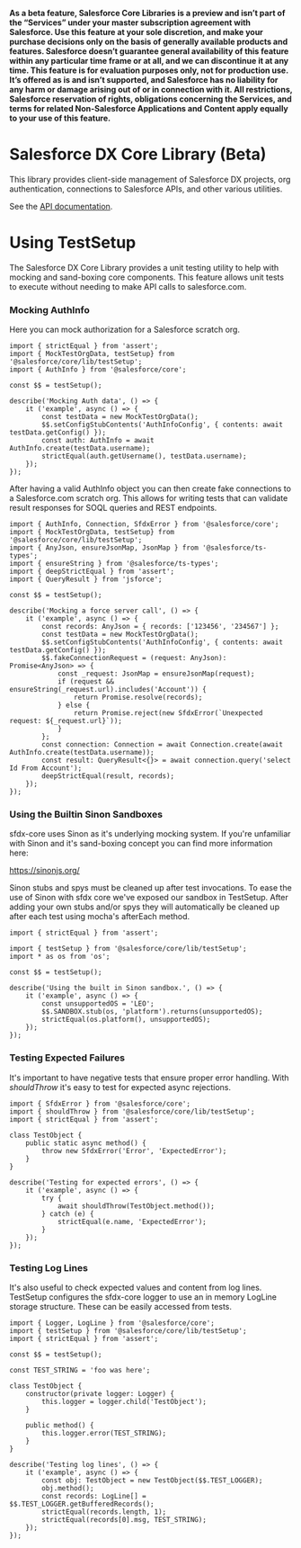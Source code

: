 **As a beta feature, Salesforce Core Libraries is a preview and isn’t part of the “Services” under your master
subscription agreement with Salesforce. Use this feature at your sole discretion, and make your purchase decisions only
on the basis of generally available products and features. Salesforce doesn’t guarantee general availability of this
feature within any particular time frame or at all, and we can discontinue it at any time. This feature is for
evaluation purposes only, not for production use. It’s offered as is and isn’t supported, and Salesforce has no
liability for any harm or damage arising out of or in connection with it. All restrictions, Salesforce reservation of
rights, obligations concerning the Services, and terms for related Non-Salesforce Applications and Content apply equally
to your use of this feature.**
# Salesforce DX Core Library (Beta)
This library provides client-side management of Salesforce DX projects, org authentication, connections to Salesforce APIs, and other various utilities.

See the [API documentation](https://developer.salesforce.com/media/salesforce-cli/docs/@salesforce/core/index.html).

# Using TestSetup


The Salesforce DX Core Library provides a unit testing utility to help with mocking and sand-boxing core components.
This feature allows unit tests to execute without needing to make API calls to salesforce.com.

### Mocking AuthInfo

Here you can mock authorization for a Salesforce scratch org.

```
import { strictEqual } from 'assert';
import { MockTestOrgData, testSetup} from '@salesforce/core/lib/testSetup';
import { AuthInfo } from '@salesforce/core';

const $$ = testSetup();

describe('Mocking Auth data', () => {
    it ('example', async () => {
        const testData = new MockTestOrgData();
        $$.setConfigStubContents('AuthInfoConfig', { contents: await testData.getConfig() });
        const auth: AuthInfo = await AuthInfo.create(testData.username);
        strictEqual(auth.getUsername(), testData.username);
    });
});
```
After having a valid AuthInfo object you can then create fake connections to a Salesforce.com scratch org. This allows
for writing tests that can validate result responses for SOQL queries and REST endpoints.
```
import { AuthInfo, Connection, SfdxError } from '@salesforce/core';
import { MockTestOrgData, testSetup} from '@salesforce/core/lib/testSetup';
import { AnyJson, ensureJsonMap, JsonMap } from '@salesforce/ts-types';
import { ensureString } from '@salesforce/ts-types';
import { deepStrictEqual } from 'assert';
import { QueryResult } from 'jsforce';

const $$ = testSetup();

describe('Mocking a force server call', () => {
    it ('example', async () => {
        const records: AnyJson = { records: ['123456', '234567'] };
        const testData = new MockTestOrgData();
        $$.setConfigStubContents('AuthInfoConfig', { contents: await testData.getConfig() });
        $$.fakeConnectionRequest = (request: AnyJson): Promise<AnyJson> => {
            const _request: JsonMap = ensureJsonMap(request);
            if (request && ensureString(_request.url).includes('Account')) {
                return Promise.resolve(records);
            } else {
                return Promise.reject(new SfdxError(`Unexpected request: ${_request.url}`));
            }
        };
        const connection: Connection = await Connection.create(await AuthInfo.create(testData.username));
        const result: QueryResult<{}> = await connection.query('select Id From Account');
        deepStrictEqual(result, records);
    });
});
```
### Using the Builtin Sinon Sandboxes

sfdx-core uses Sinon as it's underlying mocking system. If you're unfamiliar with Sinon and it's sand-boxing concept you
can find more information here:

https://sinonjs.org/

Sinon stubs and spys must be cleaned up after test invocations. To ease the use of Sinon with sfdx core we've exposed our
sandbox in TestSetup. After adding your own stubs and/or spys they will automatically be cleaned up after each test
using mocha's afterEach method.
```
import { strictEqual } from 'assert';

import { testSetup } from '@salesforce/core/lib/testSetup';
import * as os from 'os';

const $$ = testSetup();

describe('Using the built in Sinon sandbox.', () => {
    it ('example', async () => {
        const unsupportedOS = 'LEO';
        $$.SANDBOX.stub(os, 'platform').returns(unsupportedOS);
        strictEqual(os.platform(), unsupportedOS);
    });
});
```
### Testing Expected Failures

It's important to have negative tests that ensure proper error handling. With *shouldThrow* it's easy to test for expected
async rejections.
```
import { SfdxError } from '@salesforce/core';
import { shouldThrow } from '@salesforce/core/lib/testSetup';
import { strictEqual } from 'assert';

class TestObject {
    public static async method() {
        throw new SfdxError('Error', 'ExpectedError');
    }
}

describe('Testing for expected errors', () => {
    it ('example', async () => {
        try {
            await shouldThrow(TestObject.method());
        } catch (e) {
            strictEqual(e.name, 'ExpectedError');
        }
    });
});
```
### Testing Log Lines

It's also useful to check expected values and content from log lines. TestSetup configures the sfdx-core logger to use an
in memory LogLine storage structure. These can be easily accessed from tests.
```
import { Logger, LogLine } from '@salesforce/core';
import { testSetup } from '@salesforce/core/lib/testSetup';
import { strictEqual } from 'assert';

const $$ = testSetup();

const TEST_STRING = 'foo was here';

class TestObject {
    constructor(private logger: Logger) {
        this.logger = logger.child('TestObject');
    }

    public method() {
        this.logger.error(TEST_STRING);
    }
}

describe('Testing log lines', () => {
    it ('example', async () => {
        const obj: TestObject = new TestObject($$.TEST_LOGGER);
        obj.method();
        const records: LogLine[] = $$.TEST_LOGGER.getBufferedRecords();
        strictEqual(records.length, 1);
        strictEqual(records[0].msg, TEST_STRING);
    });
});
```
